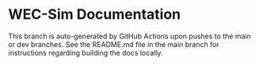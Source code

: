 # WEC-Sim Documentation

This branch is auto-generated by GitHub Actions upon pushes to the main or
dev branches. See the README.md file in the main branch for instructions
regarding building the docs locally.

